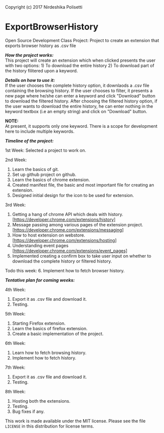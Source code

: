 Copyright (c) 2017 Nirdeshika Polisetti
# ExportBrowserHistory
Open Source Development Class Project: Project to create an extension that exports browser history as .csv file

***How the project works:***  
This project will create an extension which when clicked presents the user with two options: 1) To download the entire history
2) To download part of the history filitered upon a keyword.

***Details on how to use it:***  
If the user chooses the complete history option, it downlaods a .csv file containing the browsing history.
If the user chooses to filter, it presents a new page where he/she can enter a keyword and click "Download" button to download the filtered history.
After choosing the filtered history option, if the user wants to download the entire history, he can enter nothing in the keyword textbox (i.e an empty string) and click on "Download" button.

**NOTE:**  
At present, it supports only one keyword. There is a scope for development here to include multiple keywords.

***Timeline of the project:***

1st Week:
Selected a project to work on.

2nd Week:
1. Learn the basics of git.
2. Set up github project on github.
3. Learn the basics of chrome extension.
4. Created manifest file, the basic and most important file for creating an extension.
5. Designed initial design for the icon to be used for extension.

3rd Week:
1. Getting a hang of chrome API which deals with history. [https://developer.chrome.com/extensions/history]
2. Message passing among various pages of the extension project. [https://developer.chrome.com/extensions/messaging]
3. How to host extension on webstore. [https://developer.chrome.com/extensions/hosting]
4. Understanding event pages [https://developer.chrome.com/extensions/event_pages]
5. Implemented creating a confirm box to take user input on whether to download the complete history or filtered history.

Todo this week:
6. Implement how to fetch browser history.

***Tentative plan for coming weeks:***

4th Week:
1. Export it as .csv file and download it.
2. Testing.

5th Week:
1. Starting Firefox extension.
2. Learn the basics of firefox extension.
3. Create a basic implementation of the project.

6th Week:
1. Learn how to fetch browsing history.
2. Implement how to fetch history.

7th Week:
1. Export it as .csv file and download it.
2. Testing.

8th Week:
1. Hosting both the extensions.
2. Testing.
3. Bug fixes if any.

This work is made available under the MIT license. Please see the file `LICENSE` in this distribution for license terms.
